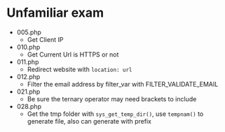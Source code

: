 # Unfamiliar exam
* 005.php
    * Get Client IP
* 010.php
    * Get Current Url is HTTPS or not
* 011.php
    * Redirect website with `location: url`
* 012.php
    * Filter the email address by filter_var with FILTER_VALIDATE_EMAIL
* 021.php
    * Be sure the ternary operator may need brackets to include
* 028.php
    * Get the tmp folder with `sys_get_temp_dir()`, use `tempnam()` to generate file, also can generate with prefix